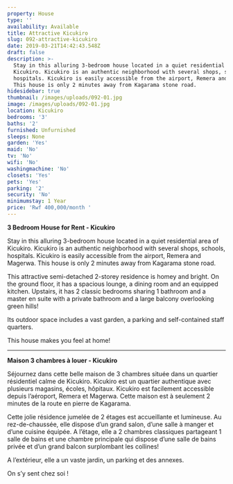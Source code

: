 ```yaml
---
property: House
type: ''
availability: Available
title: Attractive Kicukiro
slug: 092-attractive-kicukiro
date: 2019-03-21T14:42:43.548Z
draft: false
description: >-
  Stay in this alluring 3-bedroom house located in a quiet residential area of
  Kicukiro. Kicukiro is an authentic neighborhood with several shops, schools,
  hospitals. Kicukiro is easily accessible from the airport, Remera and Magerwa.
  This house is only 2 minutes away from Kagarama stone road. 
hidesidebar: true
thumbnail: /images/uploads/092-01.jpg
image: /images/uploads/092-01.jpg
location: Kicukiro
bedrooms: '3'
baths: '2'
furnished: Unfurnished
sleeps: None
garden: 'Yes'
maid: 'No'
tv: 'No'
wifi: 'No'
washingmachine: 'No'
closets: 'Yes'
pets: 'Yes'
parking: '2'
security: 'No'
minimumstay: 1 Year
price: 'Rwf 400,000/month '
---
```

**3 Bedroom House for Rent - Kicukiro**

Stay in this alluring 3-bedroom house located in a quiet residential area of Kicukiro. Kicukiro is an authentic neighborhood with several shops, schools, hospitals. Kicukiro is easily accessible from the airport, Remera and Magerwa. This house is only 2 minutes away from Kagarama stone road. 

This attractive semi-detached 2-storey residence is homey and bright. On the ground floor, it has a spacious lounge, a dining room and an equipped kitchen. Upstairs, it has 2 classic bedrooms sharing 1 bathroom and a master en suite with a private bathroom and a large balcony overlooking green hills! 

Its outdoor space includes a vast garden, a parking and self-contained staff quarters.

This house makes you feel at home!

- - -

**Maison 3 chambres à louer - Kicukiro**

Séjournez dans cette belle maison de 3 chambres située dans un quartier résidentiel calme de Kicukiro. Kicukiro est un quartier authentique avec plusieurs magasins, écoles, hôpitaux. Kicukiro est facilement accessible depuis l’aéroport, Remera et Magerwa. Cette maison est à seulement 2 minutes de la route en pierre de Kagarama.

Cette jolie résidence jumelée de 2 étages est accueillante et lumineuse. Au rez-de-chaussée, elle dispose d’un grand salon, d’une salle à manger et d’une cuisine équipée. A l’étage, elle a 2 chambres classiques partageant 1 salle de bains et une chambre principale qui dispose d’une salle de bains privée et d’un grand balcon surplombant les collines!

A l’extérieur, elle a un vaste jardin, un parking et des annexes.

On s’y sent chez soi !
